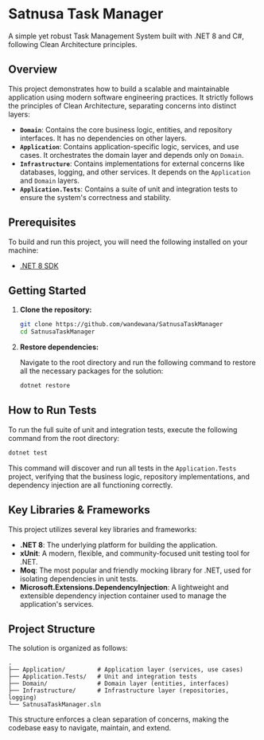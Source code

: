 # Satnusa Task Manager

A simple yet robust Task Management System built with .NET 8 and C#, following Clean Architecture principles.

## Overview

This project demonstrates how to build a scalable and maintainable application using modern software engineering practices. It strictly follows the principles of Clean Architecture, separating concerns into distinct layers:

-   **`Domain`**: Contains the core business logic, entities, and repository interfaces. It has no dependencies on other layers.
-   **`Application`**: Contains application-specific logic, services, and use cases. It orchestrates the domain layer and depends only on `Domain`.
-   **`Infrastructure`**: Contains implementations for external concerns like databases, logging, and other services. It depends on the `Application` and `Domain` layers.
-   **`Application.Tests`**: Contains a suite of unit and integration tests to ensure the system's correctness and stability.

## Prerequisites

To build and run this project, you will need the following installed on your machine:

-   [.NET 8 SDK](https://dotnet.microsoft.com/download/dotnet/8.0)

## Getting Started

1.  **Clone the repository:**
    ```bash
    git clone https://github.com/wandewana/SatnusaTaskManager
    cd SatnusaTaskManager
    ```

2.  **Restore dependencies:**

    Navigate to the root directory and run the following command to restore all the necessary packages for the solution:
    ```bash
    dotnet restore
    ```

## How to Run Tests

To run the full suite of unit and integration tests, execute the following command from the root directory:

```bash
dotnet test
```

This command will discover and run all tests in the `Application.Tests` project, verifying that the business logic, repository implementations, and dependency injection are all functioning correctly.

## Key Libraries & Frameworks

This project utilizes several key libraries and frameworks:

-   **.NET 8**: The underlying platform for building the application.
-   **xUnit**: A modern, flexible, and community-focused unit testing tool for .NET.
-   **Moq**: The most popular and friendly mocking library for .NET, used for isolating dependencies in unit tests.
-   **Microsoft.Extensions.DependencyInjection**: A lightweight and extensible dependency injection container used to manage the application's services.

## Project Structure

The solution is organized as follows:

```
.
├── Application/         # Application layer (services, use cases)
├── Application.Tests/   # Unit and integration tests
├── Domain/              # Domain layer (entities, interfaces)
├── Infrastructure/      # Infrastructure layer (repositories, logging)
└── SatnusaTaskManager.sln
```

This structure enforces a clean separation of concerns, making the codebase easy to navigate, maintain, and extend.
